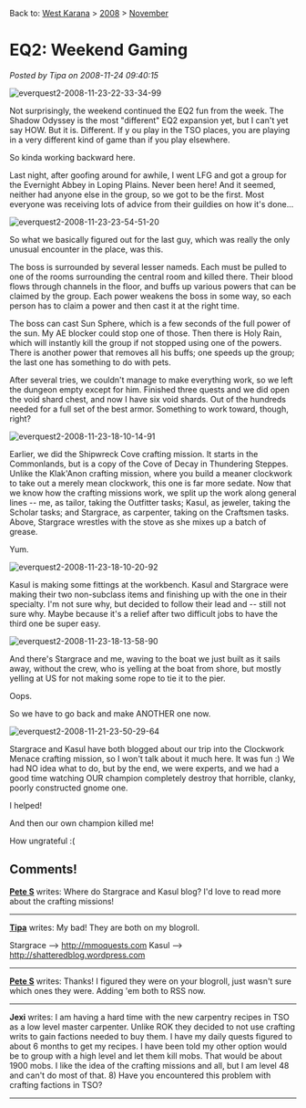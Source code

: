 Back to: [West Karana](/posts/westkarana.md) > [2008](/posts/2008/westkarana.md) > [November](./westkarana.md)
# EQ2: Weekend Gaming

*Posted by Tipa on 2008-11-24 09:40:15*

![](../../../uploads/2008/11/everquest2-2008-11-23-22-33-34-99.jpg "everquest2-2008-11-23-22-33-34-99")

Not surprisingly, the weekend continued the EQ2 fun from the week. The Shadow Odyssey is the most "different" EQ2 expansion yet, but I can't yet say HOW. But it is. Different. If y ou play in the TSO places, you are playing in a very different kind of game than if you play elsewhere.

So kinda working backward here.

Last night, after goofing around for awhile, I went LFG and got a group for the Evernight Abbey in Loping Plains. Never been here! And it seemed, neither had anyone else in the group, so we got to be the first. Most everyone was receiving lots of advice from their guildies on how it's done...

![](../../../uploads/2008/11/everquest2-2008-11-23-23-54-51-20.jpg "everquest2-2008-11-23-23-54-51-20")

So what we basically figured out for the last guy, which was really the only unusual encounter in the place, was this.

The boss is surrounded by several lesser nameds. Each must be pulled to one of the rooms surrounding the central room and killed there. Their blood flows through channels in the floor, and buffs up various powers that can be claimed by the group. Each power weakens the boss in some way, so each person has to claim a power and then cast it at the right time.

The boss can cast Sun Sphere, which is a few seconds of the full power of the sun. My AE blocker could stop one of those. Then there is Holy Rain, which will instantly kill the group if not stopped using one of the powers. There is another power that removes all his buffs; one speeds up the group; the last one has something to do with pets.

After several tries, we couldn't manage to make everything work, so we left the dungeon empty except for him. Finished three quests and we did open the void shard chest, and now I have six void shards. Out of the hundreds needed for a full set of the best armor. Something to work toward, though, right?

![](../../../uploads/2008/11/everquest2-2008-11-23-18-10-14-91.jpg "everquest2-2008-11-23-18-10-14-91")

Earlier, we did the Shipwreck Cove crafting mission. It starts in the Commonlands, but is a copy of the Cove of Decay in Thundering Steppes. Unlike the Klak'Anon crafting mission, where you build a meaner clockwork to take out a merely mean clockwork, this one is far more sedate. Now that we know how the crafting missions work, we split up the work along general lines -- me, as tailor, taking the Outfitter tasks; Kasul, as jeweler, taking the Scholar tasks; and Stargrace, as carpenter, taking on the Craftsmen tasks. Above, Stargrace wrestles with the stove as she mixes up a batch of grease.

Yum.

![](../../../uploads/2008/11/everquest2-2008-11-23-18-10-20-92.jpg "everquest2-2008-11-23-18-10-20-92")

Kasul is making some fittings at the workbench. Kasul and Stargrace were making their two non-subclass items and finishing up with the one in their specialty. I'm not sure why, but decided to follow their lead and -- still not sure why. Maybe because it's a relief after two difficult jobs to have the third one be super easy.

![](../../../uploads/2008/11/everquest2-2008-11-23-18-13-58-90.jpg "everquest2-2008-11-23-18-13-58-90")

And there's Stargrace and me, waving to the boat we just built as it sails away, without the crew, who is yelling at the boat from shore, but mostly yelling at US for not making some rope to tie it to the pier.

Oops.

So we have to go back and make ANOTHER one now.

![](../../../uploads/2008/11/everquest2-2008-11-21-23-50-29-64.jpg "everquest2-2008-11-21-23-50-29-64")

Stargrace and Kasul have both blogged about our trip into the Clockwork Menace crafting mission, so I won't talk about it much here. It was fun :) We had NO idea what to do, but by the end, we were experts, and we had a good time watching OUR champion completely destroy that horrible, clanky, poorly constructed gnome one.

I helped!

And then our own champion killed me!

How ungrateful :(

## Comments!

**[Pete S](http://dragonchasers.com)** writes: Where do Stargrace and Kasul blog? I'd love to read more about the crafting missions!

---

**[Tipa](https://chasingdings.com)** writes: My bad! They are both on my blogroll.

Stargrace --> http://mmoquests.com
Kasul --> http://shatteredblog.wordpress.com

---

**[Pete S](http://dragonchasers.com)** writes: Thanks! I figured they were on your blogroll, just wasn't sure which ones they were. Adding 'em both to RSS now.

---

**Jexi** writes: I am having a hard time with the new carpentry recipes in TSO as a low level master carpenter. Unlike ROK they decided to not use crafting writs to gain factions needed to buy them. I have my daily quests figured to about 6 months to get my recipes. I have been told my other option would be to group with a high level and let them kill mobs. That would be about 1900 mobs. I like the idea of the crafting missions and all, but I am level 48 and can't do most of that. 8) Have you encountered this problem with crafting factions in TSO?

---

